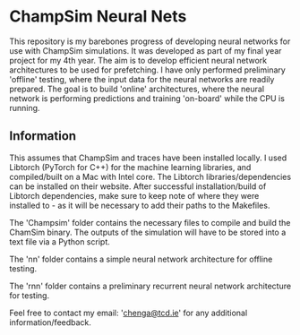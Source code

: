 # ChampSim Neural Nets

This repository is my barebones progress of developing neural networks for use with ChampSim simulations. It was developed as part of my final year project for my 4th year. The aim is to develop efficient neural network architectures to be used for prefetching. I have only performed preliminary 'offline' testing, where the input data for the neural networks are readily prepared. The goal is to build 'online' architectures, where the neural network is performing predictions and training 'on-board' while the CPU is running. 


## Information
This assumes that ChampSim and traces have been installed locally.
I used Libtorch (PyTorch for C++) for the machine learning libraries, and compiled/built on a Mac with Intel core. The Libtorch libraries/dependencies can be installed on their website. 
After successful installation/build of Libtorch dependencies, make sure to keep note of where they were installed to - as it will be necessary to add their paths to the Makefiles.

The 'Champsim' folder contains the necessary files to compile and build the ChamSim binary. The outputs of the simulation will have to be stored into a text file via a Python script.

The 'nn' folder contains a simple neural network architecture for offline testing.

The 'rnn' folder contains a preliminary recurrent neural network architecture for testing.

Feel free to contact my email: 'chenga@tcd.ie' for any additional information/feedback.
